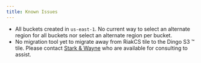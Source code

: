 ```yaml
---
title: Known Issues
---
```


* All buckets created in `us-east-1`. No current way to select an alternate region for all buckets nor select an alternate region per bucket.
* No migration tool yet to migrate away from RiakCS tile to the Dingo S3 ™ tile. Please contact [Stark & Wayne](https://starkandwayne.com) who are available for consulting to assist.
